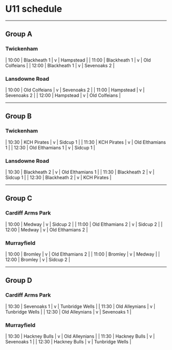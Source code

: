 # U11 schedule

---

## Group A

### Twickenham

| 10:00 | Blackheath 1 | v | Hampstead |
| 11:00 | Blackheath 1 | v | Old Colfeians |
| 12:00 | Blackheath 1 | v | Sevenoaks 2 |

### Lansdowne Road

| 10:00 | Old Colfeians | v | Sevenoaks 2 |
| 11:00 | Hampstead | v | Sevenoaks 2 |
| 12:00 | Hampstead | v | Old Colfeians |

---

## Group B

### Twickenham

| 10:30 | KCH Pirates | v | Sidcup 1 |
| 11:30 | KCH Pirates | v | Old Elthamians 1 |
| 12:30 | Old Elthamians 1 | v | Sidcup 1 |

### Lansdowne Road

| 10:30 | Blackheath 2 | v | Old Elthamians 1 |
| 11:30 | Blackheath 2 | v | Sidcup 1 |
| 12:30 | Blackheath 2 | v | KCH Pirates |

---

## Group C

### Cardiff Arms Park

| 10:00 | Medway | v | Sidcup 2 |
| 11:00 | Old Elthamians 2 | v | Sidcup 2 |
| 12:00 | Medway | v | Old Elthamians 2 |

### Murrayfield

| 10:00 | Bromley | v | Old Elthamians 2 |
| 11:00 | Bromley | v | Medway |
| 12:00 | Bromley | v | Sidcup 2 |

---

## Group D

### Cardiff Arms Park

| 10:30 | Sevenoaks 1 | v | Tunbridge Wells |
| 11:30 | Old Alleynians | v | Tunbridge Wells |
| 12:30 | Old Alleynians | v | Sevenoaks 1 |

### Murrayfield

| 10:30 | Hackney Bulls | v | Old Alleynians |
| 11:30 | Hackney Bulls | v | Sevenoaks 1 |
| 12:30 | Hackney Bulls | v | Tunbridge Wells |
